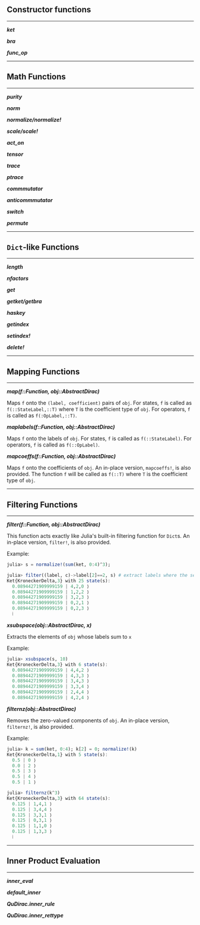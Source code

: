 ## Constructor functions
---

_**ket**_

_**bra**_

_**func_op**_

---
## Math Functions
---

_**purity**_

_**norm**_

_**normalize/normalize!**_

_**scale/scale!**_

_**act_on**_

_**tensor**_

_**trace**_

_**ptrace**_

_**commmutator**_

_**anticommmutator**_

_**switch**_

_**permute**_

---
## `Dict`-like Functions
---

_**length**_

_**nfactors**_

_**get**_

_**getket/getbra**_

_**haskey**_

_**getindex**_

_**setindex!**_

_**delete!**_

---
## Mapping Functions
---

_**map(f::Function, obj::AbstractDirac)**_

Maps `f` onto the `(label, coefficient)` pairs of `obj`. For states, `f` is called as `f(::StateLabel,::T)` where `T` is the coefficient type of `obj`. For operators, `f` is called as `f(:OpLabel,::T)`.

_**maplabels(f::Function, obj::AbstractDirac)**_

Maps `f` onto the labels of `obj`. For states, `f` is called as `f(::StateLabel)`. For operators, `f` is called as `f(::OpLabel)`.

_**mapcoeffs(f::Function, obj::AbstractDirac)**_

Maps `f` onto the coefficients of `obj`. An in-place version, `mapcoeffs!`, is also provided. The function `f` will be called as `f(::T)` where `T` is the coefficient type of `obj`.

---
## Filtering Functions
---

_**filter(f::Function, obj::AbstractDirac)**_

This function acts exactly like Julia's built-in filtering function for `Dict`s. An in-place version, `filter!`, is also provided.

Example:

```julia
julia> s = normalize!(sum(ket, 0:4)^3);

julia> filter((label, c)->label[2]==2, s) # extract labels where the second factor is labeled "2" 
Ket{KroneckerDelta,3} with 25 state(s):
  0.08944271909999159 | 4,2,0 ⟩
  0.08944271909999159 | 1,2,2 ⟩
  0.08944271909999159 | 3,2,3 ⟩
  0.08944271909999159 | 0,2,1 ⟩
  0.08944271909999159 | 0,2,3 ⟩
  ⁞
```

_**xsubspace(obj::AbstractDirac, x)**_

Extracts the elements of `obj` whose labels sum to `x`

Example:

```julia
julia> xsubspace(s, 10)
Ket{KroneckerDelta,3} with 6 state(s):
  0.08944271909999159 | 4,4,2 ⟩
  0.08944271909999159 | 4,3,3 ⟩
  0.08944271909999159 | 3,4,3 ⟩
  0.08944271909999159 | 3,3,4 ⟩
  0.08944271909999159 | 2,4,4 ⟩
  0.08944271909999159 | 4,2,4 ⟩
```

_**filternz(obj::AbstractDirac)**_

Removes the zero-valued components of `obj`. An in-place version, `filternz!`, is also provided.

Example:

```julia
julia> k = sum(ket, 0:4); k[2] = 0; normalize!(k)
Ket{KroneckerDelta,1} with 5 state(s):
  0.5 | 0 ⟩
  0.0 | 2 ⟩
  0.5 | 3 ⟩
  0.5 | 4 ⟩
  0.5 | 1 ⟩

julia> filternz(k^3)
Ket{KroneckerDelta,3} with 64 state(s):
  0.125 | 1,4,1 ⟩
  0.125 | 3,4,4 ⟩
  0.125 | 3,3,1 ⟩
  0.125 | 0,3,1 ⟩
  0.125 | 1,1,0 ⟩
  0.125 | 1,3,3 ⟩
  ⁞
```

---
## Inner Product Evaluation
---

_**inner_eval**_

_**default_inner**_

_**QuDirac.inner_rule**_

_**QuDirac.inner_rettype**_
